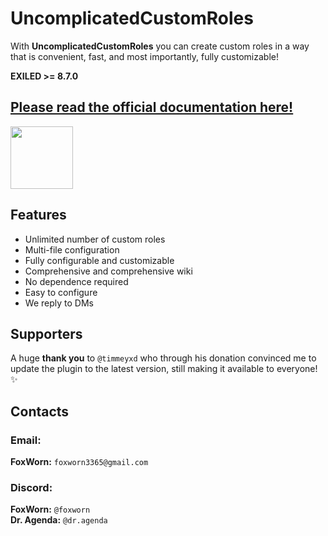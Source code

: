 # UncomplicatedCustomRoles
With **UncomplicatedCustomRoles** you can create custom roles in a way that is convenient, fast, and most importantly, fully customizable!

**EXILED >= 8.7.0**

## [Please read the official documentation here!](https://github.com/FoxWorn3365/UncomplicatedCustomRoles/wiki)

<a href='https://discord.gg/5StRGu8EJV'><img src='https://www.allkpop.com/upload/2021/01/content/262046/1611711962-discord-button.png' height="100"></a>

## Features
- Unlimited number of custom roles
- Multi-file configuration
- Fully configurable and customizable
- Comprehensive and comprehensive wiki
- No dependence required
- Easy to configure
- We reply to DMs

## Supporters
A huge **thank you** to `@timmeyxd` who through his donation convinced me to update the plugin to the latest version, still making it available to everyone! ✨

## Contacts
### Email:
**FoxWorn:** `foxworn3365@gmail.com`
### Discord:
**FoxWorn:** `@foxworn`<br>
**Dr. Agenda:** `@dr.agenda`
